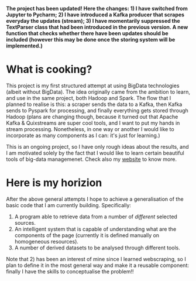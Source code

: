 **The project has been updated! Here the changes: 1) I have switched from Jupyter to Pycharm; 2) I have introduced a Kafka producer that scrapes everyday the updates (stream); 3) I have momentarily suppressed the TextParser class that had been introduced in the previous version. A new function that checks whether there have been updates should be included (however this may be done once the storing system will be implemented.)**

# What is cooking?

This project is my first structured attempt at using BigData technologies (albeit without BigData). The idea originally came from the ambition to learn, and use in the same project, both Hadoop and Spark. The flow that I planned to realise is this: a scraper sends the data to a Kafka, then Kafka sends to Pyspark for processing, and finally everything gets stored through Hadoop (plans are changing though, because it turned out that Apache Kafka & Quixstreams are super cool tools, and I want to put my hands in stream processing. Nonetheless, in one way or another I would like to incorporate as many components as I can: it's just for learning.)

This is an ongoing project, so I have only rough ideas about the results, and I am motivated solely by the fact that I would like to learn certain beautiful tools of big-data managemenet. Check also my [website](https://gabriele-donato.github.io/gabrieledonato/jekyll/update/2024/07/22/Updates.html) to know more.

# Here is my horizion 

After the above general attempts I hope to achieve a generalisation of the basic code that I am currently building. Specifically:

1) A program able to retrieve data from a number of _different_ selected sources.
2) An intelligent system that is capable of understanding what are the components of the page (currently it is defined manually on homogeneous resources).
3) A number of derived datasets to be analysed through different tools.

Note that 2) has been an interest of mine since I learned webscraping, so I plan to define it in the most general way and make it a reusable component: finally I have the skills to conceptualise the problem!!
